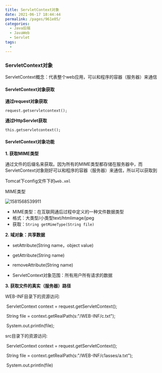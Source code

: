 ```yaml
---
title: ServletContext对象
date: 2021-06-17 18:44:44
permalink: /pages/961e05/
categories:
  - Java后端
  - JavaWeb
  - Servlet
tags:
  - 
---
```


### ServletContext对象

ServletContext概念：代表整个web应用，可以和程序的容器（服务器）来通信

#### ServletContext对象获取

**通过request对象获取**

`request.getservletcontext();`

**通过HttpServlet获取**

`this.getservletcontext();`

#### ServletContext对象功能

**1. 获取MIME类型**

通过文件的后缀名来获取。因为所有的MIME类型都存储在服务器中，而ServletContext对象刚好可以和程序的容器（服务器）来通信，所以可以获取到

Tomcat下config文件下的`web.xml`

MIME类型

![1581568539911](C:\Users\j2726\AppData\Roaming\Typora\typora-user-images\1581568539911.png)

- MIME类型：在互联网通后过程中定义的一种文件数据类型
- 格式：大类型/小类型text/htmlimage/jpeg
- 获取：`String getMimeType(String file)`



**2. 域对象：共享数据**

- setAttribute(String name，object value)

- getAttribute(String name)

- removeAttribute(String name)

- ServletContext对象范围：所有用户所有请求的数据



**3. 获取文件的真实（服务器）路径**

WEB-INF目录下的资源访问:

​			ServletContext context = request.getServletContext();

​			String file = context.getRealPath(s:"/WEB-INF/c.txt");

​			System.out.println(file);



src目录下的资源访问:

​			ServletContext context = request.getServletContext();

​			String file = context.getRealPath(s:"/WEB-INF/c1asses/a.txt");

​			System.out.println(file)